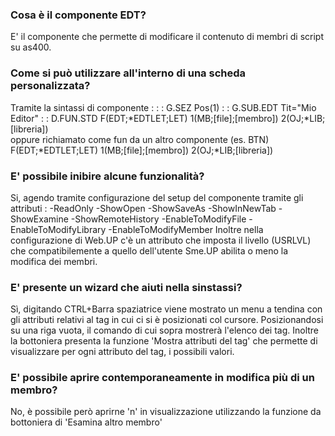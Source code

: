 ### **Cosa è il componente **EDT**?**

 E' il componente che permette di modificare il contenuto di membri di script su as400.

### **Come si può utilizzare all'interno di una scheda personalizzata?**


Tramite la sintassi di componente :    :  : G.SEZ Pos(1)                      :  : G.SUB.EDT Tit="Mio Editor"        :  : D.FUN.STD F(EDT;\*EDTLET;LET) 1(MB;[file];[membro]) 2(OJ;\*LIB;[libreria])   
 oppure richiamato come fun da un altro componente (es. BTN)             
 F(EDT;\*EDTLET;LET) 1(MB;[file];[membro]) 2(OJ;\*LIB;[libreria])           
### **E' possibile inibire alcune funzionalità?**

 Si, agendo tramite configurazione del setup del componente tramite gli attributi :   -ReadOnly                                                                           -ShowOpen                                                                            -ShowSaveAs                                                                           -ShowInNewTab                                                                         -ShowExamine                                                                          -ShowRemoteHistory                                                                    -EnableToModifyFile                                                                   -EnableToModifyLibrary                                                                -EnableToModifyMember                                                                 Inoltre nella configurazione di Web.UP c'è un attributo che imposta il livello (USRLVL) che  compatibilemente a quello dell'utente Sme.UP abilita o meno la modifica dei membri.

### **E' presente un wizard che aiuti nella sinstassi?**

Sì, digitando CTRL+Barra spaziatrice viene mostrato un menu a tendina con gli attributi relativi al tag in cui ci si è posizionati col cursore.                                 Posizionandosi su una riga vuota, il comando di cui sopra mostrerà l'elenco dei tag.    Inoltre la bottoniera presenta la funzione 'Mostra attributi del tag' che permette di   visualizzare per ogni attributo del tag, i possibili valori.

### **E' possibile aprire contemporaneamente in modifica più di un membro?**

No, è possibile però aprirne 'n' in visualizzazione utilizzando la funzione da bottoniera di 'Esamina altro membro'
